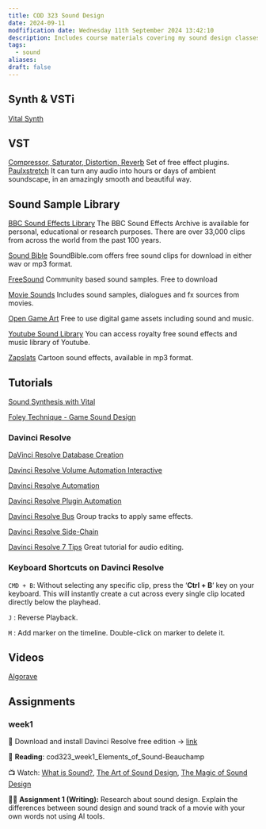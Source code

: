 ```yaml
---
title: COD 323 Sound Design
date: 2024-09-11
modfification date: Wednesday 11th September 2024 13:42:10
description: Includes course materials covering my sound design classes.
tags:
  - sound
aliases: 
draft: false
---
```

## Synth & VSTi
[Vital Synth](https://vital.audio/)

## VST
[Compressor, Saturator, Distortion, Reverb](https://klanghelm.com/contents/main) Set of free effect plugins.
[Paulxstretch](https://sonosaurus.com/paulxstretch/) It can turn any audio into hours or days of ambient soundscape, in an amazingly smooth and beautiful way.

## Sound Sample Library
[BBC Sound Effects Library](https://sound-effects.bbcrewind.co.uk/) The BBC Sound Effects Archive is available for personal, educational or research purposes. There are over 33,000 clips from across the world from the past 100 years.

[Sound Bible](https://soundbible.com/) SoundBible.com offers free sound clips for download in either wav or mp3 format.

[FreeSound](https://freesound.org/) Community based sound samples. Free to download

[Movie Sounds](https://movie-sounds.org/famous-movie-samples/) Includes sound samples, dialogues and fx sources from movies.

[Open Game Art](https://opengameart.org/) Free to use digital game assets including sound and music.

[Youtube Sound Library](https://studio.youtube.com/channel/UCGKZ_YsviZR-_c739XdSApA/music) You can access royalty free sound effects and music library of Youtube.

[Zapslats](https://www.zapsplat.com/sound-effect-category/cartoon/) Cartoon sound effects, available in mp3 format.
## Tutorials
[Sound Synthesis with Vital](https://www.youtube.com/watch?v=cPxE9-Dr3EI)

[Foley Technique - Game Sound Design](https://www.youtube.com/watch?v=Kux_LvRl57U)

### Davinci Resolve
[DaVinci Resolve Database Creation](https://www.youtube.com/watch?v=djb1IiQosmA)

[Davinci Resolve Volume Automation Interactive](https://www.youtube.com/watch?v=QL2ajX4Pj3c)

[Davinci Resolve Automation](https://www.youtube.com/watch?v=WVzSJ5Y5Y-k)

[Davinci Resolve Plugin Automation](https://www.youtube.com/watch?v=Ps2Ci9ClJpQ)

[Davinci Resolve Bus](https://www.youtube.com/watch?v=MazJZZWsiUY) Group tracks to apply same effects.

[Davinci Resolve Side-Chain](https://www.youtube.com/watch?v=XzDlBLpf4Xk)

[Davinci Resolve 7 Tips](https://www.youtube.com/watch?v=_6SqINSx8L0) Great tutorial for audio editing.

### Keyboard Shortcuts on Davinci Resolve
`CMD + B`: Without selecting any specific clip, press the ‘**Ctrl + B**‘ key on your keyboard. This will instantly create a cut across every single clip located directly below the playhead.

`J` : Reverse Playback.

`M` : Add marker on the timeline. Double-click on marker to delete it.

## Videos
[Algorave](https://www.youtube.com/watch?v=S2EZqikCIfY&list=PLvcJjvBzWDXbnxGsrHps1HQOpFeZ6_rDs&index=85&t=635s)
## Assignments
### week1
💾 Download and install Davinci Resolve free edition → [link](https://www.blackmagicdesign.com/products/davinciresolve)

📖 **Reading**: cod323_week1_Elements_of_Sound-Beauchamp

📺 Watch: [What is Sound?](https://www.youtube.com/watch?v=8uUpTVZsP20), [The Art of Sound Design](https://www.youtube.com/watch?v=BU9nj2-6ZnA), [The Magic of Sound Design](https://www.youtube.com/watch?v=UO3N_PRIgX0)

✍🏻 **Assignment 1 (Writing):** Research about sound design. Explain the differences between sound design and sound track of a movie with your own words not using AI tools. 
